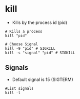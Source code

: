# kill

- Kills by the process id (pid)

```shell
# Kills a process
kill "pid"

# Choose Signal
kill -9 "pid" # SIGKILL
kill -s "signal" "pid" # SIGKILL
```

## Signals

- Default signal is 15 (SIGTERM)

```shell
#List signals
kill -l
```
